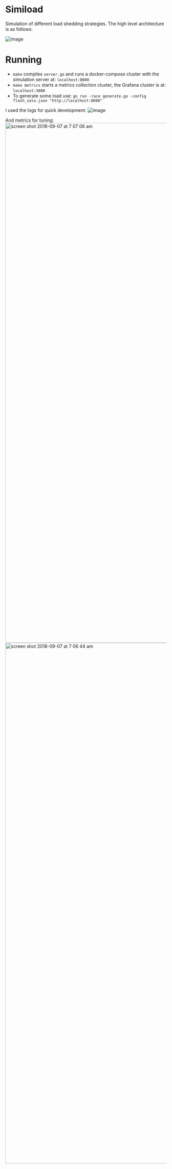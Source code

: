 # Simiload

Simulation of different load shedding strategies. The high level architecture is as follows:

![image](https://user-images.githubusercontent.com/6955854/45006533-66a14d80-afc7-11e8-95a8-88c9c13546d9.png)

# Running

- `make` compiles `server.go` and runs a docker-compose cluster with the simulation server at: `localhost:8080`
- `make metrics` starts a metrics collection cluster, the Grafana cluster is at: `localhost:3000`
- To generate some load use: `go run -race generate.go -config flash_sale.json "http://localhost:8080"`

I used the logs for quick development:
![image](https://user-images.githubusercontent.com/6955854/45006491-39549f80-afc7-11e8-8225-0cadca0cee56.png)

And metrics for tuning:
<img width="1622" alt="screen shot 2018-09-07 at 7 07 06 am" src="https://user-images.githubusercontent.com/6955854/45215847-accb0b00-b26c-11e8-9e2c-da5e6890ad7f.png">
<img width="1624" alt="screen shot 2018-09-07 at 7 06 44 am" src="https://user-images.githubusercontent.com/6955854/45215849-accb0b00-b26c-11e8-8e7c-6950fe34e134.png">

